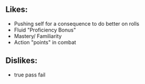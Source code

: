## Likes:
- Pushing self for a consequence to do better on rolls
- Fluid "Proficiency Bonus"
- Mastery/ Familiarity
- Action "points" in combat
## Dislikes:
- true pass fail